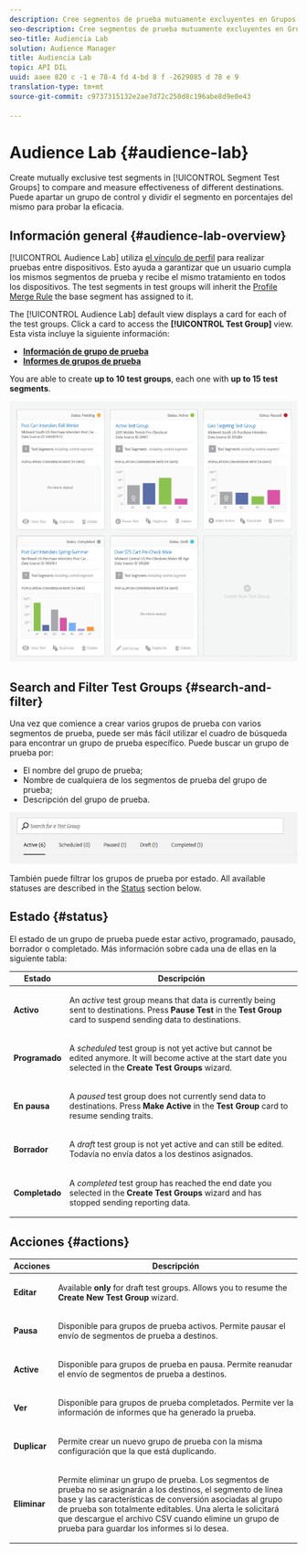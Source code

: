 ```yaml
---
description: Cree segmentos de prueba mutuamente excluyentes en Grupos de prueba de segmentos para comparar y medir la eficacia de los diferentes destinos. Puede apartar un grupo de control y dividir el segmento en porcentajes del mismo para probar la eficacia.
seo-description: Cree segmentos de prueba mutuamente excluyentes en Grupos de prueba de segmentos para comparar y medir la eficacia de los diferentes destinos. Puede apartar un grupo de control y dividir el segmento en porcentajes del mismo para probar la eficacia.
seo-title: Audiencia Lab
solution: Audience Manager
title: Audiencia Lab
topic: API DIL
uuid: aaee 820 c -1 e 78-4 fd 4-bd 8 f -2629085 d 78 e 9
translation-type: tm+mt
source-git-commit: c9737315132e2ae7d72c250d8c196abe8d9e0e43

---
```



# Audience Lab {#audience-lab}

Create mutually exclusive test segments in [!UICONTROL Segment Test Groups] to compare and measure effectiveness of different destinations. Puede apartar un grupo de control y dividir el segmento en porcentajes del mismo para probar la eficacia.

## Información general {#audience-lab-overview}

[!UICONTROL Audience Lab] utiliza [el vínculo de perfil](../../features/profile-merge-rules/merge-rules-overview.md) para realizar pruebas entre dispositivos. Esto ayuda a garantizar que un usuario cumpla los mismos segmentos de prueba y recibe el mismo tratamiento en todos los dispositivos. The test segments in test groups will inherit the [Profile Merge Rule](../../features/profile-merge-rules/merge-rules-dashboard.md) the base segment has assigned to it.

The [!UICONTROL Audience Lab] default view displays a card for each of the test groups. Click a card to access the **[!UICONTROL Test Group]** view. Esta vista incluye la siguiente información:

* **[Información de grupo de prueba](../../features/audience-lab/audience-lab-information-view.md)**
* **[Informes de grupos de prueba](../../features/audience-lab/audience-lab-reporting-view.md)**

You are able to create **up to 10 test groups**, each one with **up to 15 test segments**.

![](assets/test-groups-view.PNG)

## Search and Filter Test Groups {#search-and-filter}

Una vez que comience a crear varios grupos de prueba con varios segmentos de prueba, puede ser más fácil utilizar el cuadro de búsqueda para encontrar un grupo de prueba específico. Puede buscar un grupo de prueba por:

* El nombre del grupo de prueba;
* Nombre de cualquiera de los segmentos de prueba del grupo de prueba;
* Descripción del grupo de prueba.

![](assets/search_and_filter_audience_lab.png)

También puede filtrar los grupos de prueba por estado. All available statuses are described in the [Status](../../features/audience-lab/audience-lab.md#status) section below.

## Estado {#status}

El estado de un grupo de prueba puede estar activo, programado, pausado, borrador o completado. Más información sobre cada una de ellas en la siguiente tabla:

<table id="table_7A0388BA02E045AC971C06A22DAC2C63"> 
 <thead> 
  <tr> 
   <th colname="col1" class="entry"> Estado </th> 
   <th colname="col2" class="entry"> Descripción </th> 
  </tr> 
 </thead>
 <tbody> 
  <tr> 
   <td colname="col1"> <p> <b><span class="uicontrol"> Activo </span></b> </p> </td> 
   <td colname="col2"> <p>An <i>active</i> test group means that data is currently being sent to destinations. Press <b><span class="uicontrol"> Pause Test </span></b> in the <b><span class="uicontrol"> Test Group </span></b> card to suspend sending data to destinations. </p> </td> 
  </tr> 
  <tr> 
   <td colname="col1"> <p> <b><span class="uicontrol"> Programado </span></b> </p> </td> 
   <td colname="col2"> <p>A <i>scheduled</i> test group is not yet active but cannot be edited anymore. It will become active at the start date you selected in the <b>Create Test Groups</b> wizard. </p> </td> 
  </tr> 
  <tr> 
   <td colname="col1"> <p> <b><span class="uicontrol"> En pausa </span></b> </p> </td> 
   <td colname="col2"> <p>A <i>paused</i> test group does not currently send data to destinations. Press <b><span class="uicontrol"> Make Active </span></b> in the <b><span class="uicontrol"> Test Group </span></b> card to resume sending traits. </p> </td> 
  </tr> 
  <tr> 
   <td colname="col1"> <p> <b><span class="uicontrol"> Borrador </span></b> </p> </td> 
   <td colname="col2"> <p>A <i>draft</i> test group is not yet active and can still be edited. Todavía no envía datos a los destinos asignados. </p> </td> 
  </tr> 
  <tr> 
   <td colname="col1"> <p> <b><span class="uicontrol"> Completado </span></b> </p> </td> 
   <td colname="col2"> <p>A <i>completed</i> test group has reached the end date you selected in the <b><span class="uicontrol"> Create Test Groups </span></b> wizard and has stopped sending reporting data. </p> </td>
  </tr>
 </tbody>
</table>

## Acciones {#actions}

<table id="table_481A411E2D2F4FE891595D00E775CF60"> 
 <thead> 
  <tr> 
   <th colname="col1" class="entry"> Acciones </th> 
   <th colname="col2" class="entry"> Descripción </th>
  </tr>
 </thead>
 <tbody> 
  <tr> 
   <td colname="col1"> <p> <b><span class="uicontrol"> Editar </span></b> </p> </td>
   <td colname="col2"> <p>Available <b>only</b> for draft test groups. Allows you to resume the <b><span class="uicontrol"> Create New Test Group </span></b> wizard. </p> </td>
  </tr>
  <tr> 
   <td colname="col1"> <p> <b><span class="uicontrol"> Pausa </span></b> </p> </td>
   <td colname="col2"> <p>Disponible para grupos de prueba activos. Permite pausar el envío de segmentos de prueba a destinos. </p> </td>
  </tr>
  <tr> 
   <td colname="col1"> <p> <b><span class="uicontrol"> Active </span></b> </p> </td>
   <td colname="col2"> <p>Disponible para grupos de prueba en pausa. Permite reanudar el envío de segmentos de prueba a destinos. </p> </td>
  </tr>
  <tr> 
   <td colname="col1"> <p> <b><span class="uicontrol"> Ver </span></b> </p> </td>
   <td colname="col2"> <p>Disponible para grupos de prueba completados. Permite ver la información de informes que ha generado la prueba. </p> </td>
  </tr>
  <tr> 
   <td colname="col1"> <p> <b><span class="uicontrol"> Duplicar </span></b> </p> </td>
   <td colname="col2"> <p>Permite crear un nuevo grupo de prueba con la misma configuración que la que está duplicando. </p> </td>
  </tr>
  <tr> 
   <td colname="col1"> <p> <b><span class="uicontrol"> Eliminar </span></b> </p> </td>
   <td colname="col2"> <p>Permite eliminar un grupo de prueba. Los segmentos de prueba no se asignarán a los destinos, el segmento de línea base y las características de conversión asociadas al grupo de prueba son totalmente editables. Una alerta le solicitará que descargue el archivo CSV cuando elimine un grupo de prueba para guardar los informes si lo desea. </p> </td>
  </tr>
 </tbody>
</table>